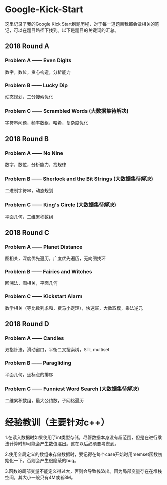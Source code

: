 # Google-Kick-Start
这里记录了我的Google Kick Start刷题历程，对于每一道题目我都会做相关的笔记，可以在题目路径下找到。以下是题目的关键词的汇总。

## 2018 Round A
### Problem A —— Even Digits
数字，数位，贪心构造，分析能力
### Problem B —— Lucky Dip
动态规划，二分搜索优化
### Problem C —— Scrambled Words (大数据集待解决)
字符串问题，频率数组，哈希，复杂度优化

## 2018 Round B
### Problem A —— No Nine
数字，数位，分析能力，找规律
### Problem B —— Sherlock and the Bit Strings (大数据集待解决)
二进制字符串，动态规划
### Problem C —— King's Circle (大数据集待解决)
平面几何，二维累积数组

## 2018 Round C
### Problem A —— Planet Distance
图相关，深度优先遍历，广度优先遍历，无向图找环
### Problem B —— Fairies and Witches
回溯法，图相关，平面几何
### Problem C —— Kickstart Alarm
数学相关（等比数列求和，费马小定理），快速幂，大数取模，乘法逆元

## 2018 Round D
### Problem A —— Candies
双指针法，滑动窗口，平衡二叉搜索树，STL multiset
### Problem B —— Paragliding
平面几何，坐标点的排序
### Problem C —— Funniest Word Search (大数据集待解决)
二维累积数组，最大公约数，子网格遍历


# 经验教训（主要针对c++）

1.在读入数据时如果使用了int类型存储，尽管数据本身没有超范围，但是在进行乘法计算时却可能会产生数值溢出。这在以后必须要考虑到。

2.使用全局定义的数组来存储数据时，要记得在每个case开始时用memset函数初始化一下。否则会产生很隐蔽的bug。

3.函数的局部变量不能定义得过大，否则会导致栈溢出。因为局部变量存在在堆栈空间，其大小一般只有4M或者8M。

